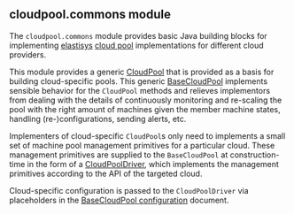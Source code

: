 ## cloudpool.commons module

The `cloudpool.commons` module provides basic Java building blocks for 
implementing [elastisys](http://elastisys.com/) 
[cloud pool](http://cloudpoolrestapi.readthedocs.org/en/latest) implementations 
for different cloud providers.


This module provides a generic [CloudPool](../api/src/main/java/com/elastisys/scale/cloudpool/api/CloudPool.java) that is provided as a basis for building
cloud-specific pools. This generic [BaseCloudPool](src/main/java/com/elastisys/scale/cloudpool/commons/basepool/BaseCloudPool.java) implements sensible behavior for the `CloudPool`
methods and relieves implementors from dealing with the details of continuously 
monitoring and re-scaling the pool with the right amount of machines given the member 
machine states, handling (re-)configurations, sending alerts, etc. 

Implementers of cloud-specific `CloudPool`s only need to implements a small set of 
machine pool management primitives for a particular cloud. These management primitives 
are supplied to the `BaseCloudPool` at construction-time in the form of a
[CloudPoolDriver](src/main/java/com/elastisys/scale/cloudpool/commons/basepool/driver/CloudPoolDriver.java), which implements the management primitives according to the API of 
the targeted cloud.

Cloud-specific configuration is passed to the `CloudPoolDriver` via placeholders in
the [BaseCloudPool configuration](../README.md#configuration) document.
